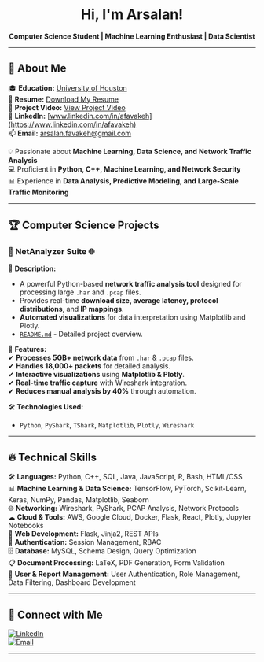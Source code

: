 <h1 align="center">Hi, I'm Arsalan! </h1>

<p align="center">
  <b>Computer Science Student | Machine Learning Enthusiast | Data Scientist</b>
</p>

---

## 📌 About Me  

🎓 **Education:** [University of Houston](https://www.uh.edu/nsm/computer-science/)  
📂 **Resume:** [Download My Resume](https://afavakeh.github.io/afavakeh22/Jake_s_Resume__10_.pdf)  
🎥 **Project Video:** [View Project Video](https://afavakeh.github.io/afavakeh22/portfolio.html)  
🔗 **LinkedIn:** [www.linkedin.com/in/afavakeh](https://www.linkedin.com/in/afavakeh)  
📫 **Email:** arsalan.favakeh@gmail.com  

💡 Passionate about **Machine Learning, Data Science, and Network Traffic Analysis**  
💻 Proficient in **Python, C++, Machine Learning, and Network Security**  
📊 Experience in **Data Analysis, Predictive Modeling, and Large-Scale Traffic Monitoring**  

---

## 🏆 **Computer Science Projects**  
  

### 🔹 NetAnalyzer Suite 🌐  
📌 **Description:**  
- A powerful Python-based **network traffic analysis tool** designed for processing large `.har` and `.pcap` files.  
- Provides real-time **download size, average latency, protocol distributions**, and **IP mappings**.  
- **Automated visualizations** for data interpretation using Matplotlib and Plotly.  
- [`README.md`](https://github.com/afavakeh/afavakeh22/blob/main/NetAnalyzer_Suite.pdf) - Detailed project overview.  

🚀 **Features:**  
✔ **Processes 5GB+ network data** from `.har` & `.pcap` files.  
✔ **Handles 18,000+ packets** for detailed analysis.  
✔ **Interactive visualizations** using **Matplotlib & Plotly**.  
✔ **Real-time traffic capture** with Wireshark integration.  
✔ **Reduces manual analysis by 40%** through automation.  

🛠 **Technologies Used:**  
- `Python`, `PyShark`, `TShark`, `Matplotlib`, `Plotly`, `Wireshark`  
  

---

## 🔥 Technical Skills

🛠 **Languages:** Python, C++, SQL, Java, JavaScript, R, Bash, HTML/CSS  
📊 **Machine Learning & Data Science:** TensorFlow, PyTorch, Scikit-Learn, Keras, NumPy, Pandas, Matplotlib, Seaborn  
🌐 **Networking:** Wireshark, PyShark, PCAP Analysis, Network Protocols  
☁ **Cloud & Tools:** AWS, Google Cloud, Docker, Flask, React, Plotly, Jupyter Notebooks  
📝 **Web Development:** Flask, Jinja2, REST APIs  
🔐 **Authentication:** Session Management, RBAC  
🗄 **Database:** MySQL, Schema Design, Query Optimization  
📋 **Document Processing:** LaTeX, PDF Generation, Form Validation  
👥 **User & Report Management:** User Authentication, Role Management, Data Filtering, Dashboard Development  

---

## 🤝 **Connect with Me**  

[![LinkedIn](https://img.shields.io/badge/-LinkedIn-blue?style=flat-square&logo=linkedin)](https://www.linkedin.com/in/afavakeh)  
[![Email](https://img.shields.io/badge/-Email-red?style=flat-square&logo=gmail)](mailto:arsalan.favakeh@gmail.com)  

---
